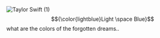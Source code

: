 ![Taylor Swift (1)](https://github.com/user-attachments/assets/b1639641-281e-4442-b18d-713ed943a6fb)
$${\color{lightblue}Light \space Blue}$$ what are the colors of the forgotten dreams.. 
